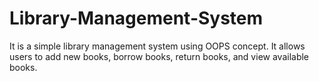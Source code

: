 # Library-Management-System
 It is a simple library management system using OOPS concept. It allows users to add new books, borrow books, return books, and view available books.
